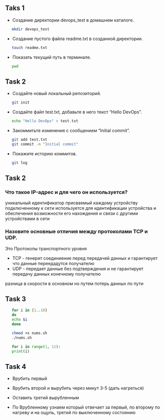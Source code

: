 ## Taks 1 
- Создание директории devops_test в домашнем каталоге.
 ```bash
    mkdir devops_test
```
- Создание пустого файла readme.txt в созданной директории.
 ```bash
    touch readme.txt 
```
- Показать текущий путь в терминале.
 ```bash
    pwd
```

## Task 2

- Создайте новый локальный репозиторий.
 ```bash
    git init
```
- Создайте файл test.txt, добавьте в него текст “Hello DevOps”.
 ```bash
    echo "Hello DevOps" > test.txt
```
- Закоммитьте изменения с сообщением “Initial commit”.
 ```bash
    git add test.txt
    git commit -m "Initial commit"
```
- Покажите историю коммитов.
 ```bash
    git log
```
## Task 2

### Что такое IP-адрес и для чего он используется?
  уникальный идентификатор присваемый каждому устройству подключенному к сети  используется для идентификации устройства и обеспечения возможности его нахождения и связи с другими устройствами в сети
### Назовите основные отличия между протоколами TCP и UDP.

Это Протоколы транспортного уровня 
- TCP - генерит соединиение перед передачей данных и гарантирует что данные переедадутся получателю 
- UDP - передает данные без подтверждения и не гарантирует передачу данных конечному получателю 

разница в скорости в основном но путем потерь данных по пути 


## Task 3

 ```bash
    for i in {1..10}
    do
    echo $i
    done
```
 ```bash
    chmod +x nums.sh
    ./nums.sh
```

 ```python
    for i in range(1, 11):
    print(i)
```


## Task 4

- Врубить первый 
- Врубить второй и вырубить через минут 3-5 (дать нагреться)
- Оставить третий вырубленным 

- По Врубленному узнаем который отвечает за первый, по второму по нагреву и на ощупь, третий по выключенному состоянию 
